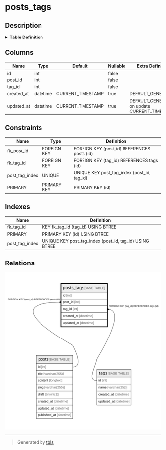 # posts_tags

## Description

<details>
<summary><strong>Table Definition</strong></summary>

```sql
CREATE TABLE `posts_tags` (
  `id` int NOT NULL,
  `post_id` int NOT NULL,
  `tag_id` int NOT NULL,
  `created_at` datetime DEFAULT CURRENT_TIMESTAMP,
  `updated_at` datetime DEFAULT CURRENT_TIMESTAMP ON UPDATE CURRENT_TIMESTAMP,
  PRIMARY KEY (`id`),
  UNIQUE KEY `post_tag_index` (`post_id`,`tag_id`),
  KEY `fk_tag_id` (`tag_id`),
  CONSTRAINT `fk_post_id` FOREIGN KEY (`post_id`) REFERENCES `posts` (`id`) ON DELETE CASCADE ON UPDATE CASCADE,
  CONSTRAINT `fk_tag_id` FOREIGN KEY (`tag_id`) REFERENCES `tags` (`id`) ON DELETE CASCADE ON UPDATE CASCADE
) ENGINE=InnoDB DEFAULT CHARSET=utf8
```

</details>

## Columns

| Name | Type | Default | Nullable | Extra Definition | Children | Parents | Comment |
| ---- | ---- | ------- | -------- | --------------- | -------- | ------- | ------- |
| id | int |  | false |  |  |  |  |
| post_id | int |  | false |  |  | [posts](posts.md) |  |
| tag_id | int |  | false |  |  | [tags](tags.md) |  |
| created_at | datetime | CURRENT_TIMESTAMP | true | DEFAULT_GENERATED |  |  |  |
| updated_at | datetime | CURRENT_TIMESTAMP | true | DEFAULT_GENERATED on update CURRENT_TIMESTAMP |  |  |  |

## Constraints

| Name | Type | Definition |
| ---- | ---- | ---------- |
| fk_post_id | FOREIGN KEY | FOREIGN KEY (post_id) REFERENCES posts (id) |
| fk_tag_id | FOREIGN KEY | FOREIGN KEY (tag_id) REFERENCES tags (id) |
| post_tag_index | UNIQUE | UNIQUE KEY post_tag_index (post_id, tag_id) |
| PRIMARY | PRIMARY KEY | PRIMARY KEY (id) |

## Indexes

| Name | Definition |
| ---- | ---------- |
| fk_tag_id | KEY fk_tag_id (tag_id) USING BTREE |
| PRIMARY | PRIMARY KEY (id) USING BTREE |
| post_tag_index | UNIQUE KEY post_tag_index (post_id, tag_id) USING BTREE |

## Relations

![er](posts_tags.svg)

---

> Generated by [tbls](https://github.com/k1LoW/tbls)
